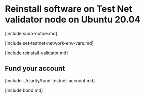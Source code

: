 # Reinstall software on Test Net validator node on Ubuntu 20.04

[include sudo-notice.md]

[include set-testnet-network-env-vars.md]

[include reinstall-validator.md]

## Fund your account

[include ../clarity/fund-testnet-account.md]

[include bond.md]
